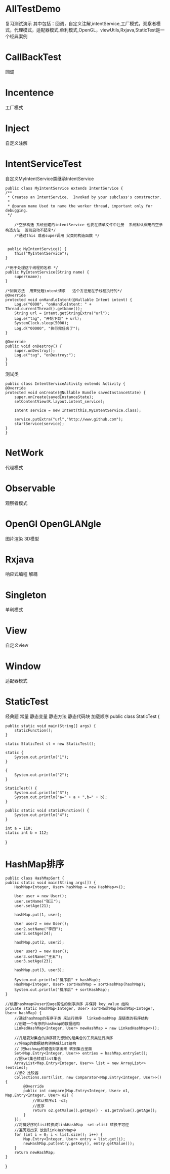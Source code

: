 # AllTestDemo
复习测试演示 
其中包括：回调，自定义注解,intentService,工厂模式，观察者模式，代理模式，适配器模式,单利模式,OpenGL，viewUtils,Rxjava,StaticTest是一个经典案例
# CallBackTest
回调
# Incentence
工厂模式
# Inject
自定义注解
# IntentServiceTest
自定义MyIntentService类继承IntentService 
	
	public class MyIntentService extends IntentService {
    /**
     * Creates an IntentService.  Invoked by your subclass's constructor.
     *
     * @param name Used to name the worker thread, important only for debugging.
     */

    	/*空参构造 系统创建的intentService 也要在清单文件中注册  系统默认调用的空参构造方法  否则启动不起来*/
   		/*通过this 或者super调用 父类的构造函数 */
   
	 
	 public MyIntentService() {
        this("MyIntentService");
    }

    /*用于处理这个线程的名称 */
    public MyIntentService(String name) {
        super(name);
    }

    /*回调方法  用来处理intent请求   这个方法是在子线程执行的*/
    @Override
    protected void onHandleIntent(@Nullable Intent intent) {
        Log.e("0000", "onHandleIntent: " + Thread.currentThread().getName());
        String url = intent.getStringExtra("url");
        Log.e("tag", "开始下载" + url);
        SystemClock.sleep(5000);
        Log.d("00000", "执行完任务了");
    }

    @Override
    public void onDestroy() {
        super.onDestroy();
        Log.e("tag", "onDestroy:");
    }
	}
	
测试类
	
	public class IntentServiceActivity extends Activity {
    @Override
    protected void onCreate(@Nullable Bundle savedInstanceState) {
        super.onCreate(savedInstanceState);
        setContentView(R.layout.intent_service);

        Intent service = new Intent(this,MyIntentService.class);

        service.putExtra("url","http://www.github.com");
        startService(service);
    }
	}
# NetWork
代理模式
# Observable
观察者模式
# OpenGl OpenGLANgle
图片渲染 3D模型
# Rxjava
响应式编程 解耦
# Singleton
单利模式
# View
自定义view
# Window
适配器模式

# StaticTest
经典题   常量 静态变量 静态方法  静态代码块 加载顺序 
	public class StaticTest {

    public static void main(String[] args) {
        staticFunction();
    }

    static StaticTest st = new StaticTest();

    static {
        System.out.println("1");
    }

    {
        System.out.println("2");
    }

    StaticTest() {
        System.out.println("3");
        System.out.println("a=" + a + ",b=" + b);
    }

    public static void staticFunction() {
        System.out.println("4");
    }

    int a = 110;
    static int b = 112;
}

# HashMap排序

    public class HashMapSort {
    public static void main(String args[]) {
        HashMap<Integer, User> hashMap = new HashMap<>();

        User user = new User();
        user.setName("张三");
        user.setAge(21);

        hashMap.put(1, user);

        User user2 = new User();
        user2.setName("李四");
        user2.setAge(24);

        hashMap.put(2, user2);

        User user3 = new User();
        user3.setName("王五");
        user3.setAge(23);

        hashMap.put(3, user3);

        System.out.println("排序前" + hashMap);
        HashMap<Integer, User> sortHashMap = sortHashMap(hashMap);
        System.out.println("排序后" + sortHashMap);
    }

    //根据hashmap中user的age属性的倒序排序 并保持 key_value 结构
    private static HashMap<Integer, User> sortHashMap(HashMap<Integer, User> hashMap) {
        //通过hashmap的有序子类 来进行排序  linkedHashMap 是链表的有序结构
        //创建一个有序的hashmap的数据结构
        LinkedHashMap<Integer, User> newHashMap = new LinkedHashMap<>();

        //凡是要对集合的排序首先想到的是集合的工具类进行排序
        //将map的数据结构转换成list结构
        // 把hashmap的键值对拿出来 转到集合里面
        Set<Map.Entry<Integer, User>> entries = hashMap.entrySet();
        //把set集合转成list集合
        ArrayList<Map.Entry<Integer, User>> list = new ArrayList<>(entries);
        //参2 比较器
        Collections.sort(list, new Comparator<Map.Entry<Integer, User>>() {
            @Override
            public int compare(Map.Entry<Integer, User> o1, Map.Entry<Integer, User> o2) {
                //默认排序o1 -o2;
                //反序
                return o2.getValue().getAge() - o1.getValue().getAge();
            }
        });
        //将排好序的list转换成linkHashMap  set->list 转换不可逆
        //遍历取出来 放到linkHashMap中
        for (int i = 0; i < list.size(); i++) {
            Map.Entry<Integer, User> entry = list.get(i);
            newHashMap.put(entry.getKey(), entry.getValue());
        }
        return newHashMap;
    }
}
